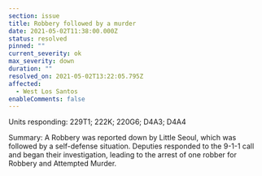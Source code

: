 ```yaml
---
section: issue
title: Robbery followed by a murder
date: 2021-05-02T11:38:00.000Z
status: resolved
pinned: ""
current_severity: ok
max_severity: down
duration: ""
resolved_on: 2021-05-02T13:22:05.795Z
affected:
  - West Los Santos
enableComments: false
---
```

Units responding: 229T1; 222K; 220G6; D4A3; D4A4


Summary: A Robbery was reported down by Little Seoul, which was followed by a self-defense situation. Deputies responded to the 9-1-1 call and began their investigation, leading to the arrest of one robber for Robbery and Attempted Murder.